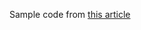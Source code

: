 Sample code from [this article](http://developers.redhat.com/blog/2016/09/15/writing-microservices-an-example-through-a-simple-to-do-application/)
